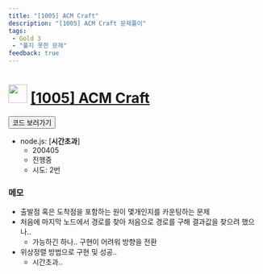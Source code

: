 ```yaml
---
title: "[1005] ACM Craft"
description: "[1005] ACM Craft 문제풀이"
tags: 
 - Gold 3
 - "풀지 못한 문제"
feedback: true
---
```

<h1><img src="https://doky.space/assets/icpclev/g3.svg" height="37px"> <a href="http://icpc.me/1005" target="_blank">[1005] ACM Craft</a></h1>

<a href="https://github.com/DokySp/acmicpc-practice/tree/master/1005"><button class="btn btn-info">코드 보러가기</button></a>

- node.js: [**시간초과**]
  - 200405
  - 진행중
  - 시도: 2번


### 메모
 - 출발점 혹은 도착점을 포함하는 원이 몇개인지를 카운팅하는 문제
 - 처음에 마지막 노드에서 경로를 찾아 처음으로 경로를 구해 결과값을 찾으려 했으나..
   - 가능하긴 하나.. 구현이 어려워 방향을 전환
 - 위상정렬 방법으로 구현 및 성공..
   - 시간초과..
